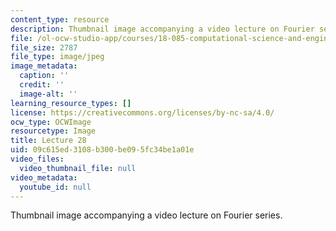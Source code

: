 ```yaml
---
content_type: resource
description: Thumbnail image accompanying a video lecture on Fourier series.
file: /ol-ocw-studio-app/courses/18-085-computational-science-and-engineering-i-fall-2008/09c615ed3108b300be095fc34be1a01e_28.jpg
file_size: 2787
file_type: image/jpeg
image_metadata:
  caption: ''
  credit: ''
  image-alt: ''
learning_resource_types: []
license: https://creativecommons.org/licenses/by-nc-sa/4.0/
ocw_type: OCWImage
resourcetype: Image
title: Lecture 28
uid: 09c615ed-3108-b300-be09-5fc34be1a01e
video_files:
  video_thumbnail_file: null
video_metadata:
  youtube_id: null
---
```

Thumbnail image accompanying a video lecture on Fourier series.